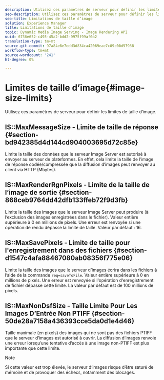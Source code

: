 ```yaml
---
description: Utilisez ces paramètres de serveur pour définir les limites de taille d’image.
seo-description: Utilisez ces paramètres de serveur pour définir les limites de taille d’image.
seo-title: Limitations de taille d’image
solution: Experience Manager
title: Limitations de taille d’image
topic: Dynamic Media Image Serving - Image Rendering API
uuid: 6736e652-c495-45a2-bdd2-9975f99af0a2
translation-type: tm+mt
source-git-commit: 97a84e8e7edd3d834ca42069eae7c09c00d57938
workflow-type: tm+mt
source-wordcount: '241'
ht-degree: 0%

---
```



# Limites de taille d’image{#image-size-limits}

Utilisez ces paramètres de serveur pour définir les limites de taille d’image.

## IS::MaxMessageSize - Limite de taille de réponse {#section-bd942385d4d144cd904003695d72c85e}

Limite la taille des données que le serveur Image Server est autorisé à envoyer au serveur de plateformes. En effet, cela limite la taille de l’image de réponse codée/compressée que la diffusion d’images peut renvoyer au client via HTTP (Mbytes).

## IS::MaxRenderRgnPixels - Limite de la taille de l’image de sortie {#section-868ceb9764dd42dfb133ffeb72f9d3fb}

Limite la taille des images que le serveur Image Server peut produire (à l’exclusion des images enregistrées dans le fichier). Valeur entière supérieure à 0 en millions de pixels. Une erreur est renvoyée si une opération de rendu dépasse la limite de taille. Valeur par défaut : 16.

## IS::MaxSavePixels - Limite de taille pour l&#39;enregistrement dans des fichiers {#section-d1547c4afa88467080ab08356f775e06}

Limite la taille des images que le serveur d’images écrira dans les fichiers à l’aide de la commande `req=saveToFile`. Valeur entière supérieure à 0 en millions de pixels. Une erreur est renvoyée si l&#39;opération d&#39;enregistrement de fichier dépasse cette limite. La valeur par défaut est de 100 millions de pixels.

## IS::MaxNonDsfSize - Taille Limite Pour Les Images D’Entrée Non PTIFF {#section-50de28a7158a436393cce5da0d1e4d46}

Taille maximale (en pixels) des images qui ne sont pas des fichiers PTIFF que le serveur d’images est autorisé à ouvrir. La diffusion d’images renvoie une erreur lorsqu’une tentative d’accès à une image non-PTIFF est plus importante que cette limite.

>[!NOTE]
>
>Si cette valeur est trop élevée, le serveur d’images risque d’être saturé de mémoire et de provoquer des échecs, notamment des blocages.

